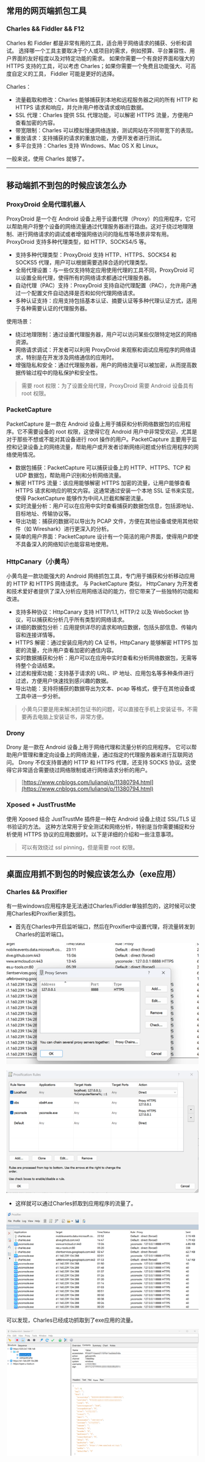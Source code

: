 ## 常用的网页端抓包工具

### Charles && Fiddler && F12

Charles 和 Fiddler 都是非常有用的工具，适合用于网络请求的捕获、分析和调试。
选择哪一个工具主要取决于个人或项目的需求，例如预算、平台兼容性、用户界面的友好程度以及对特定功能的需求。
如果你需要一个有良好界面和强大的 HTTPS 支持的工具，可以考虑 Charles；如果你需要一个免费且功能强大、可高度自定义的工具， Fiddler 可能是更好的选择。

Charles：

- 流量截取和修改：Charles 能够捕获到本地和远程服务器之间的所有 HTTP 和 HTTPS 请求和响应，并允许用户修改请求或响应数据。
- SSL 代理：Charles 提供 SSL 代理功能，可以解密 HTTPS 流量，方便用户查看加密的内容。
- 带宽限制：Charles 可以模拟慢速网络连接，测试网站在不同带宽下的表现。
- 重放请求：支持捕获的请求的重放功能，方便开发者进行测试。
- 多平台支持：Charles 支持 Windows、Mac OS X 和 Linux。

一般来说，使用 Charles 就够了。

---

## 移动端抓不到包的时候应该怎么办

### ProxyDroid 全局代理机器人

ProxyDroid 是一个在 Android 设备上用于设置代理（Proxy）的应用程序，它可以帮助用户将整个设备的网络流量通过代理服务器进行路由。这对于绕过地理限制、进行网络请求的调试或者增强网络访问的隐私性等场景非常有用。ProxyDroid
支持多种代理类型，如 HTTP、SOCKS4/5 等。

- 支持多种代理类型：ProxyDroid 支持 HTTP、HTTPS、SOCKS4 和 SOCKS5 代理，用户可以根据需要选择合适的代理类型。
- 全局代理设置：与一些仅支持特定应用使用代理的工具不同，ProxyDroid 可以设置全局代理，使得所有的网络请求都通过代理服务器。
- 自动代理（PAC）支持：ProxyDroid 支持自动代理配置（PAC），允许用户通过一个配置文件自动选择是否和如何代理网络请求。
- 多种认证支持：应用支持包括基本认证、摘要认证等多种代理认证方式，适用于各种需要认证的代理服务器。

使用场景：

- 绕过地理限制：通过设置代理服务器，用户可以访问某些仅限特定地区的网络资源。
- 网络请求调试：开发者可以利用 ProxyDroid 来观察和调试应用程序的网络请求，特别是在开发涉及网络通信的应用时。
- 增强隐私和安全：通过代理服务器，用户的网络流量可以被加密，从而提高数据传输过程中的隐私保护和安全性。

> 需要 root 权限：为了设置全局代理，ProxyDroid 需要 Android 设备具有 root 权限。

### PacketCapture

PacketCapture 是一款在 Android 设备上用于捕获和分析网络数据包的应用程序。它不需要设备的 root 权限，这使得它在 Android 用户中非常受欢迎，尤其是对于那些不想或不能对其设备进行 root
操作的用户。PacketCapture 主要用于监控和记录设备上的网络流量，帮助用户或开发者诊断网络问题或分析应用程序的网络使用情况。

- 数据包捕获：PacketCapture 可以捕获设备上的 HTTP、HTTPS、TCP 和 UDP 数据包，帮助用户识别和分析网络流量。
- 解密 HTTPS 流量：该应用能够解密 HTTPS 加密的流量，让用户能够查看 HTTPS 请求和响应的明文内容。这通常通过安装一个本地 SSL 证书来实现，使得 PacketCapture 能够作为中间人拦截和解密流量。
- 实时流量分析：用户可以在应用中实时查看捕获的数据包信息，包括源地址、目标地址、传输协议等。
- 导出功能：捕获的数据可以导出为 PCAP 文件，方便在其他设备或使用其他软件（如 Wireshark）进行更深入的分析。
- 简单的用户界面：PacketCapture 设计有一个简洁的用户界面，使得用户即使不具备深入的网络知识也能容易地使用。

### HttpCanary（小黄鸟）

小黄鸟是一款功能强大的 Android 网络抓包工具，专门用于捕获和分析移动应用的 HTTP 和 HTTPS 网络请求。
与 PacketCapture 类似， HttpCanary 为开发者和技术爱好者提供了深入分析应用网络活动的能力，但它带来了一些独特的功能和改进。

- 支持多种协议：HttpCanary 支持 HTTP/1.1, HTTP/2 以及 WebSocket 协议，可以捕获和分析几乎所有类型的网络请求。
- 详细的数据包分析：应用提供详尽的请求和响应数据，包括头部信息、传输内容和连接详情等。
- HTTPS 解密：通过安装应用内的 CA 证书，HttpCanary 能够解密 HTTPS 加密的流量，允许用户查看加密的通信内容。
- 实时数据捕获和分析：用户可以在应用中实时查看和分析网络数据包，无需等待整个会话结束。
- 过滤和搜索功能：支持基于请求的 URL、IP 地址、应用包名等多种条件进行过滤，方便用户快速找到感兴趣的数据。
- 导出功能：支持将捕获的数据导出为文本、pcap 等格式，便于在其他设备或工具中进一步分析。

> 小黄鸟只要是用来解决抓包证书的问题，可以直接在手机上安装证书，不需要再去电脑上安装证书，非常方便。

### Drony

Drony 是一款在 Android 设备上用于网络代理和流量分析的应用程序。
它可以帮助用户管理和重定向设备上的网络流量，通过指定的代理服务器来进行互联网访问。
Drony 不仅支持普通的 HTTP 和 HTTPS 代理，还支持 SOCKS 协议。这使得它非常适合需要绕过网络限制或进行网络请求分析的用户。

> [https://www.cnblogs.com/lulianqi/p/11380794.html](https://www.cnblogs.com/lulianqi/p/11380794.html)

### Xposed + JustTrustMe

使用 Xposed 结合 JustTrustMe 插件是一种在 Android 设备上绕过 SSL/TLS 证书验证的方法。
这种方法常用于安全测试和网络分析，特别是当你需要捕捉和分析使用 HTTPS 协议的应用数据时。以下是详细的介绍和一些注意事项。

> 可以有效绕过 ssl pinning，但是需要 root 权限。

---

## 桌面应用抓不到包的时候应该怎么办（exe应用）

### Charles && Proxifier

有一些windows应用程序是无法通过Charles/Fiddler单独抓包的，这时候可以使用Charles和Proxifier来抓包。

- 首先在Charles中开启监听端口，然后在Proxifier中设置代理，将流量转发到Charles的监听端口。

![](./images/proxifier设置.png)

![](./images/proxifier设置2.png)

- 这样就可以通过Charles抓取到应用程序的流量了。

![](./images/proxifier监听exe应用.png)

可以发现，Charles已经成功抓取到了exe应用的流量。

![](./images/exe应用抓包成功.png)


